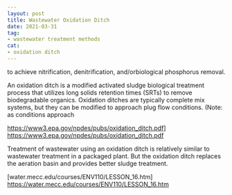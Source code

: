 ```yaml
---
layout: post
title: Wastewater Oxidation Ditch
date: 2021-03-31
tag: 
- wastewater treatment methods
cat:
- oxidation ditch
---
```


to   achieve   nitrification,   denitrification,   and/orbiological   phosphorus   removal. 

An oxidation ditch is a modified activated sludge biological treatment process that utilizes long solids retention times (SRTs) to remove biodegradable organics. Oxidation ditches are typically complete mix systems, but they can be modified to approach plug flow conditions. (Note: as conditions approach

https://www3.epa.gov/npdes/pubs/oxidation_ditch.pdf] https://www3.epa.gov/npdes/pubs/oxidation_ditch.pdf

Treatment of wastewater using an oxidation ditch is relatively similar to wastewater treatment in a packaged plant. But the oxidation ditch replaces the aeration basin and provides better sludge treatment.

[water.mecc.edu/courses/ENV110/LESSON_16.htm] https://water.mecc.edu/courses/ENV110/LESSON_16.htm


